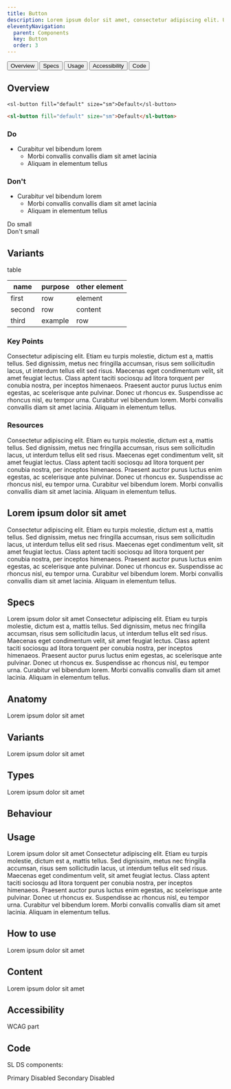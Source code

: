 ```yaml
---
title: Button
description: Lorem ipsum dolor sit amet, consectetur adipiscing elit. Ut et massa mi. Aliquam in hendrerit urna.
eleventyNavigation:
  parent: Components
  key: Button
  order: 3
---
```


[//]: # (Left for the future use)
[//]: # (<div class="ds-tabs-wrapper">)

[//]: # (  <a href="#overview" class="ds-tab active">Overview</a>)

[//]: # (  <a href="#specs" class="ds-tab">Specs</a>)

[//]: # (  <a href="#usage" class="ds-tab">Usage</a>)

[//]: # (  <a href="#accessibility" class="ds-tab">Accessibility</a>)

[//]: # (  <a href="#code" class="ds-tab">Code</a>)

[//]: # (</div>)
[//]: # ( TODO: create tabs as a web component)

[//]: # (<dna-tab-bar>)

[//]: # (<dna-tab-button>Lorem</dna-tab-button>)

[//]: # (<dna-tab-button>Ipsum</dna-tab-button>)

[//]: # (<dna-tab-button>Dolor</dna-tab-button>)

[//]: # (</dna-tab-bar>)

[//]: # (<dna-tabs>test</dna-tabs>)

[//]: # ()
[//]: # (<dna-tabs>)

[//]: # (  <dna-tab-bar>)

[//]: # (    <dna-tab-button>Lorem</dna-tab-button>)

[//]: # (    <dna-tab-button>Ipsum</dna-tab-button>)

[//]: # (    <dna-tab-button>Dolor</dna-tab-button>)

[//]: # (  </dna-tab-bar>)

[//]: # (  <dna-tab>)

[//]: # (    Irure duis minim est esse veniam cupidatat. Velit et reprehenderit ullamco fugiat dolore irure exercitation laboris)

[//]: # (    ipsum laboris est mollit ullamco. Esse voluptate ex excepteur dolore pariatur sint fugiat deserunt enim Lorem.)

[//]: # (  </dna-tab>)

[//]: # (  <dna-tab>)

[//]: # (    Cupidatat sit pariatur velit quis ipsum elit Lorem incididunt veniam mollit. Veniam mollit velit incididunt)

[//]: # (    voluptate anim laborum sit dolore. Officia nostrud minim tempor cillum ipsum culpa proident irure id consequat. Qui)

[//]: # (    adipisicing veniam veniam sit fugiat enim est adipisicing.)

[//]: # (  </dna-tab>)

[//]: # (  <dna-tab>)

[//]: # (    Eiusmod dolore dolore reprehenderit velit laboris Lorem ullamco id. Ex sunt culpa nostrud commodo exercitation)

[//]: # (    fugiat laborum elit id laborum excepteur. Est ipsum sunt ex et nulla aliquip dolor cupidatat. Aliqua ullamco cillum)

[//]: # (    est commodo officia incididunt non in laborum officia esse elit ex. Proident aute proident veniam eu tempor)

[//]: # (    reprehenderit minim consectetur sit tempor reprehenderit culpa minim quis. Lorem incididunt minim irure labore anim.)

[//]: # (    Velit irure elit excepteur culpa aute qui aute ullamco est minim culpa eu eu.)

[//]: # (  </dna-tab>)

[//]: # (</dna-tabs>)

<div horizontal class="ds-tabs">
    <button class="ds-tab active">Overview</button>
    <button class="ds-tab">Specs</button>
    <button class="ds-tab">Usage</button>
    <button class="ds-tab">Accessibility</button>
    <button class="ds-tab">Code</button>

[//]: # (  <div class="ds-tabs__container">)

[//]: # (    <div class="ds-tabs-wrapper">)
[//]: # (      <button class="ds-tab active">Overview</button>)

[//]: # (      <button class="ds-tab">Specs</button>)

[//]: # (      <button class="ds-tab">Usage</button>)

[//]: # (      <button class="ds-tab">Accessibility</button>)

[//]: # (      <button class="ds-tab">Code</button>)

[//]: # (    </div>)

[//]: # (    <div class="slider">)

[//]: # (      <div class="indicator"></div>)

[//]: # (    </div>)
[//]: # (  </div>)
  <div class="ds-tabs__tab-content-wrapper">

  <div class="ds-tabs__tab-content ds-tabs__tab-content--active">

  [//]: # (<div class="ds-tabs__tab-container">)

  ## Overview

  <div class="ds-example">

    <sl-button fill="default" size="sm">Default</sl-button>

  </div>

  <div class="ds-code">

  ```html
  <sl-button fill="default" size="sm">Default</sl-button>
  ```

  </div>

  [//]: # (TODO: add button to copy code)

  <ds-alert></ds-alert>

  <div class="ds-success">

  ### Do
  - Curabitur vel bibendum lorem
    - Morbi convallis convallis diam sit amet lacinia
    - Aliquam in elementum tellus

  </div>

  <div class="ds-danger">

  ### Don't

  - Curabitur vel bibendum lorem
    - Morbi convallis convallis diam sit amet lacinia
    - Aliquam in elementum tellus

  </div>

  <div class="ds-success--small">
  Do small
  </div>

  <div class="ds-danger--small">
  Don't small
  </div>

  ## Variants
  
  table 
  
  [//]: # (TODO: generate table from json)
  
  <div class="ds-table">
  
  | name   | purpose | other element |
  |--------|---------|---------------|
  | first  | row     | element       |
  | second | row     | content       |
  | third  | example | row           |
  


  </div>
  
  ### Key Points
  Consectetur adipiscing elit. Etiam eu turpis molestie, dictum est a, mattis tellus.
  Sed dignissim, metus nec fringilla accumsan, risus sem sollicitudin lacus, ut interdum tellus elit sed
  risus. Maecenas eget condimentum velit, sit amet feugiat lectus. Class aptent taciti sociosqu ad litora
  torquent per conubia nostra, per inceptos himenaeos. Praesent auctor purus luctus enim egestas, ac
  scelerisque ante pulvinar. Donec ut rhoncus ex. Suspendisse ac rhoncus nisl, eu tempor urna.
  Curabitur vel bibendum lorem. Morbi convallis convallis diam sit amet lacinia.
  Aliquam in elementum tellus.
  
  ### Resources
  Consectetur adipiscing elit. Etiam eu turpis molestie, dictum est a, mattis tellus.
  Sed dignissim, metus nec fringilla accumsan, risus sem sollicitudin lacus, ut interdum tellus elit sed
  risus. Maecenas eget condimentum velit, sit amet feugiat lectus. Class aptent taciti sociosqu ad litora
  torquent per conubia nostra, per inceptos himenaeos. Praesent auctor purus luctus enim egestas, ac
  scelerisque ante pulvinar. Donec ut rhoncus ex. Suspendisse ac rhoncus nisl, eu tempor urna.
  Curabitur vel bibendum lorem. Morbi convallis convallis diam sit amet lacinia.
  Aliquam in elementum tellus.

  ## Lorem ipsum dolor sit amet
  Consectetur adipiscing elit. Etiam eu turpis molestie, dictum est a, mattis tellus. 
  Sed dignissim, metus nec fringilla accumsan, risus sem sollicitudin lacus, ut interdum tellus elit sed 
  risus. Maecenas eget condimentum velit, sit amet feugiat lectus. Class aptent taciti sociosqu ad litora 
  torquent per conubia nostra, per inceptos himenaeos. Praesent auctor purus luctus enim egestas, ac 
  scelerisque ante pulvinar. Donec ut rhoncus ex. Suspendisse ac rhoncus nisl, eu tempor urna. 
  Curabitur vel bibendum lorem. Morbi convallis convallis diam sit amet lacinia. 
  Aliquam in elementum tellus.

[//]: # (</div>)

[//]: # (<div vertical class="ds-tabs">)

[//]: # (  <div class="ds-tabs__container">)

[//]: # (    <div class="ds-tabs-wrapper">)

[//]: # (      <a href="#overview" class="ds-tab--vertical active">Overview</a>)

[//]: # (      <a href="#variants" class="ds-tab--vertical">Variants</a>)

[//]: # (      <a href="#key-points" class="ds-tab--vertical">Key Points</a>)

[//]: # (    </div>)

[//]: # (    <div class="slider">)

[//]: # (      <div class="indicator"></div>)

[//]: # (    </div>)

[//]: # (  </div>)

[//]: # ()
[//]: # ([//]: # &#40;  <div class="ds-tabs__tab-content-wrapper"></div>&#41;)
[//]: # (</div>)

  </div>

  <div class="ds-tabs__tab-content">
  
  ## Specs
  
  Lorem ipsum dolor sit amet
  Consectetur adipiscing elit. Etiam eu turpis molestie, dictum est a, mattis tellus. Sed dignissim, metus nec fringilla accumsan, risus sem sollicitudin lacus, ut interdum tellus elit sed risus. Maecenas eget condimentum velit, sit amet feugiat lectus. Class aptent taciti sociosqu ad litora torquent per conubia nostra, per inceptos himenaeos. Praesent auctor purus luctus enim egestas, ac scelerisque ante pulvinar. Donec ut rhoncus ex. Suspendisse ac rhoncus nisl, eu tempor urna. Curabitur vel bibendum lorem. Morbi convallis convallis diam sit amet lacinia. Aliquam in elementum tellus.
  
  ## Anatomy

  Lorem ipsum dolor sit amet
  
  ## Variants

  Lorem ipsum dolor sit amet
  
  ## Types

  Lorem ipsum dolor sit amet
  
  ## Behaviour
  </div>

  <div class="ds-tabs__tab-content">
  
  ## Usage
  
  Lorem ipsum dolor sit amet
  Consectetur adipiscing elit. Etiam eu turpis molestie, dictum est a, mattis tellus. Sed dignissim, metus nec fringilla accumsan, risus sem sollicitudin lacus, ut interdum tellus elit sed risus. Maecenas eget condimentum velit, sit amet feugiat lectus. Class aptent taciti sociosqu ad litora torquent per conubia nostra, per inceptos himenaeos. Praesent auctor purus luctus enim egestas, ac scelerisque ante pulvinar. Donec ut rhoncus ex. Suspendisse ac rhoncus nisl, eu tempor urna. Curabitur vel bibendum lorem. Morbi convallis convallis diam sit amet lacinia. Aliquam in elementum tellus.
  
  ## How to use

  Lorem ipsum dolor sit amet

  ## Content

  Lorem ipsum dolor sit amet

  </div>

  <div class="ds-tabs__tab-content">
  
  ## Accessibility
  
  WCAG part
  
  </div>

  <div class="ds-tabs__tab-content">
  
  ## Code
  
  SL DS components:
    <div class="ds-buttons-wrapper">
      <sl-button>Primary</sl-button>
      <sl-button disabled>Disabled</sl-button>
      <sl-button variant="secondary">Secondary</sl-button>
      <sl-button variant="secondary" disabled>Disabled</sl-button>
    </div>
  
  </div>

</div>
</div>


[//]: # (<div class="ds-tabs">)

[//]: # (<div class="ds-tabs__container">)

[//]: # (<div class="ds-tabs-wrapper">)

[//]: # (  <a href="#overview" class="ds-tab active">Overview</a>)

[//]: # (  <a href="#specs" class="ds-tab">Specs</a>)

[//]: # (  <a href="#usage" class="ds-tab">Usage</a>)

[//]: # (  <a href="#accessibility" class="ds-tab">Accessibility</a>)

[//]: # (  <a href="#code" class="ds-tab">Code</a>)

[//]: # (</div>)

[//]: # (<div class="slider">)

[//]: # (<div class="indicator"></div>)

[//]: # (</div>)

[//]: # (</div>)

[//]: # (<div class="ds-tabs__tab-content-wrapper">)

[//]: # (<div class="ds-tabs__tab-content ds-tabs__tab-content--active">)

[//]: # (tab 1)

[//]: # (</div>)

[//]: # (<div class="ds-tabs__tab-content">)

[//]: # (tab 2)

[//]: # (</div>)

[//]: # (<div class="ds-tabs__tab-content">)

[//]: # (</div>)

[//]: # (</div>)

[//]: # (</div>)



[//]: # (<div class="ds-tabs-wrapper">)

[//]: # (  <a id="overview" class="ds-tab active">Overview</a>)

[//]: # (  <a id="specs" class="ds-tab">Specs</a>)

[//]: # (  <a id="usage" class="ds-tab">Usage</a>)

[//]: # (  <a id="accessibility" class="ds-tab">Accessibility</a>)

[//]: # (  <a id="code" class="ds-tab">Code</a>)

[//]: # (</div>)

[//]: # (<div id="overview" class="ds-tab-content">)

[//]: # (  <h3>London</h3>)

[//]: # (  <p>London is the capital city of England.</p>)

[//]: # (test)

[//]: # (</div>)


[//]: # (////////////////////////////////////////////////////////////////////////)

[//]: # (## Overview)

[//]: # ()
[//]: # (Button component overview)

[//]: # ()
[//]: # (### Key Points)

[//]: # ()
[//]: # (### Live demo)

[//]: # ()
[//]: # (### Resources)

[//]: # (## Specs)

[//]: # ()
[//]: # (Lorem ipsum dolor sit amet)

[//]: # (Consectetur adipiscing elit. Etiam eu turpis molestie, dictum est a, mattis tellus. Sed dignissim, metus nec fringilla accumsan, risus sem sollicitudin lacus, ut interdum tellus elit sed risus. Maecenas eget condimentum velit, sit amet feugiat lectus. Class aptent taciti sociosqu ad litora torquent per conubia nostra, per inceptos himenaeos. Praesent auctor purus luctus enim egestas, ac scelerisque ante pulvinar. Donec ut rhoncus ex. Suspendisse ac rhoncus nisl, eu tempor urna. Curabitur vel bibendum lorem. Morbi convallis convallis diam sit amet lacinia. Aliquam in elementum tellus.)

[//]: # ()
[//]: # (### Anatomy)

[//]: # ()
[//]: # (### Variants)

[//]: # ()
[//]: # (### Types)

[//]: # ()
[//]: # (### Behaviour)

[//]: # (## Usage)

[//]: # ()
[//]: # (Lorem ipsum dolor sit amet)

[//]: # (Consectetur adipiscing elit. Etiam eu turpis molestie, dictum est a, mattis tellus. Sed dignissim, metus nec fringilla accumsan, risus sem sollicitudin lacus, ut interdum tellus elit sed risus. Maecenas eget condimentum velit, sit amet feugiat lectus. Class aptent taciti sociosqu ad litora torquent per conubia nostra, per inceptos himenaeos. Praesent auctor purus luctus enim egestas, ac scelerisque ante pulvinar. Donec ut rhoncus ex. Suspendisse ac rhoncus nisl, eu tempor urna. Curabitur vel bibendum lorem. Morbi convallis convallis diam sit amet lacinia. Aliquam in elementum tellus.)


[//]: # (## Accessibility)

[//]: # ()
[//]: # (WCAG part)

[//]: # (## Code)

[//]: # ()
[//]: # (SL DS components:)

[//]: # (<div class="ds-buttons-wrapper">)

[//]: # (  <sl-button>Primary</sl-button>)

[//]: # (  <sl-button disabled>Disabled</sl-button>)

[//]: # (  <sl-button variant="secondary">Secondary</sl-button>)

[//]: # (  <sl-button variant="secondary" disabled>Disabled</sl-button>)

[//]: # (</div>)


[//]: # (<div vertical class="ds-tabs">)

[//]: # (  <div class="ds-tabs__container">)

[//]: # (    <div class="ds-tabs-wrapper">)

[//]: # (      <button class="ds-tab active">Overview</button>)

[//]: # (      <button class="ds-tab">Specs</button>)

[//]: # (      <button class="ds-tab">Usage</button>)

[//]: # (      <button class="ds-tab">Accessibility</button>)

[//]: # (      <button class="ds-tab">Code</button>)

[//]: # (    </div>)

[//]: # (    <div class="slider">)

[//]: # (      <div class="indicator"></div>)

[//]: # (    </div>)

[//]: # (  </div>)

[//]: # (  <div class="ds-tabs__tab-content-wrapper"></div>)

[//]: # (</div>)